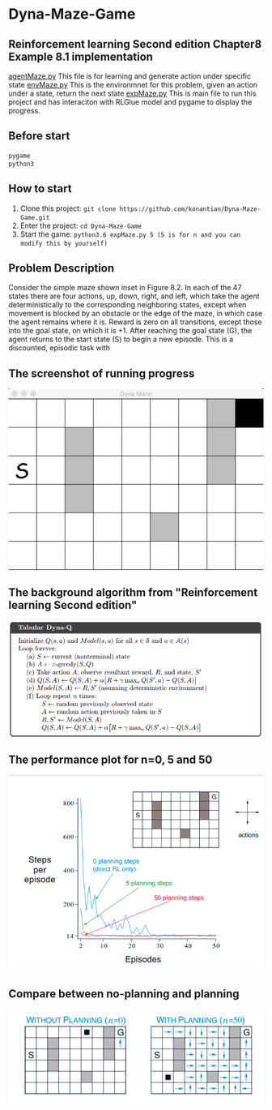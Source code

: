 # Dyna-Maze-Game
## Reinforcement learning Second edition Chapter8 Example 8.1 implementation
[agentMaze.py](https://github.com/konantian/Dyna-Maze-Game/blob/master/agentMaze.py) This file is for learning and generate action under specific state
[envMaze.py](https://github.com/konantian/Dyna-Maze-Game/blob/master/envMaze.py) This is the environmnet for this problem, given an action under a state, return the next state
[expMaze.py](https://github.com/konantian/Dyna-Maze-Game/blob/master/expMaze.py) This is main file to run this project and has interaciton with RLGlue model and pygame to display the progress.

Before start
------------
```
pygame
python3
```

How to start
------------
1. Clone this project: `git clone https://github.com/konantian/Dyna-Maze-Game.git`
2. Enter the project: `cd Dyna-Maze-Game`
3. Start the game: `python3.6 expMaze.py 5 (5 is for n and you can modify this by yourself)`

## Problem Description
Consider the simple maze shown inset in Figure 8.2. In
each of the 47 states there are four actions, up, down, right, and left, which take the
agent deterministically to the corresponding neighboring states, except when movement
is blocked by an obstacle or the edge of the maze, in which case the agent remains where
it is. Reward is zero on all transitions, except those into the goal state, on which it is +1.
After reaching the goal state (G), the agent returns to the start state (S) to begin a new
episode. This is a discounted, episodic task with 
## The screenshot of running progress
![alt text](https://github.com/konantian/Dyna-Maze-Game/blob/master/DynaMaze.png)

## The background algorithm from "Reinforcement learning Second edition"
![alt text](https://github.com/konantian/Dyna-Maze-Game/blob/master/Algorithm.png)

## The performance plot for n=0, 5 and 50
![alt text](https://github.com/konantian/Dyna-Maze-Game/blob/master/plot.png)

## Compare between no-planning and planning
![alt text](https://github.com/konantian/Dyna-Maze-Game/blob/master/planning.png)
